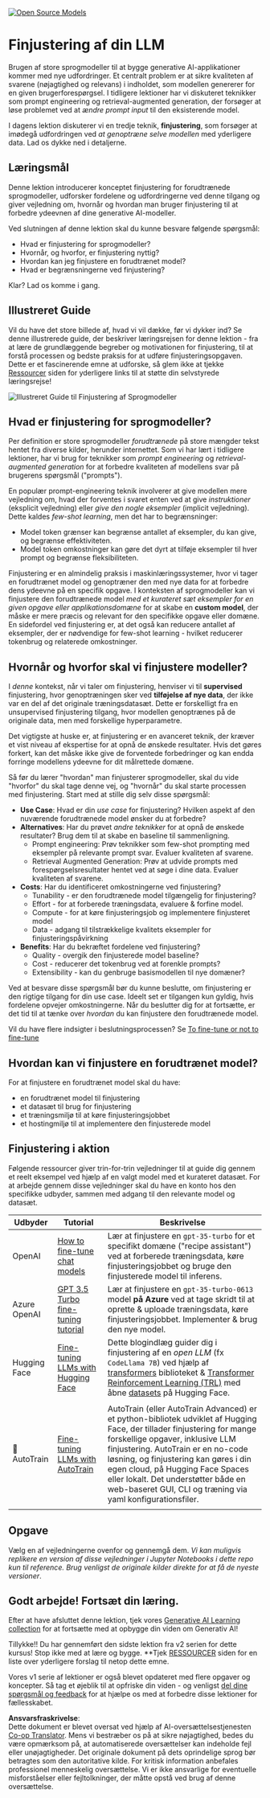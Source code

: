 <!--
CO_OP_TRANSLATOR_METADATA:
{
  "original_hash": "68664f7e754a892ae1d8d5e2b7bd2081",
  "translation_date": "2025-05-20T07:50:13+00:00",
  "source_file": "18-fine-tuning/README.md",
  "language_code": "da"
}
-->
[![Open Source Models](../../../translated_images/18-lesson-banner.8487555c3e3225eefc1dc84e72c8e00bce1ee76db867a080628fb0fbb04aa0d2.da.png)](https://aka.ms/gen-ai-lesson18-gh?WT.mc_id=academic-105485-koreyst)

# Finjustering af din LLM

Brugen af store sprogmodeller til at bygge generative AI-applikationer kommer med nye udfordringer. Et centralt problem er at sikre kvaliteten af svarene (nøjagtighed og relevans) i indholdet, som modellen genererer for en given brugerforespørgsel. I tidligere lektioner har vi diskuteret teknikker som prompt engineering og retrieval-augmented generation, der forsøger at løse problemet ved at _ændre prompt input_ til den eksisterende model.

I dagens lektion diskuterer vi en tredje teknik, **finjustering**, som forsøger at imødegå udfordringen ved _at genoptræne selve modellen_ med yderligere data. Lad os dykke ned i detaljerne.

## Læringsmål

Denne lektion introducerer konceptet finjustering for forudtrænede sprogmodeller, udforsker fordelene og udfordringerne ved denne tilgang og giver vejledning om, hvornår og hvordan man bruger finjustering til at forbedre ydeevnen af dine generative AI-modeller.

Ved slutningen af denne lektion skal du kunne besvare følgende spørgsmål:

- Hvad er finjustering for sprogmodeller?
- Hvornår, og hvorfor, er finjustering nyttig?
- Hvordan kan jeg finjustere en forudtrænet model?
- Hvad er begrænsningerne ved finjustering?

Klar? Lad os komme i gang.

## Illustreret Guide

Vil du have det store billede af, hvad vi vil dække, før vi dykker ind? Se denne illustrerede guide, der beskriver læringsrejsen for denne lektion - fra at lære de grundlæggende begreber og motivationen for finjustering, til at forstå processen og bedste praksis for at udføre finjusteringsopgaven. Dette er et fascinerende emne at udforske, så glem ikke at tjekke [Ressourcer](./RESOURCES.md?WT.mc_id=academic-105485-koreyst) siden for yderligere links til at støtte din selvstyrede læringsrejse!

![Illustreret Guide til Finjustering af Sprogmodeller](../../../translated_images/18-fine-tuning-sketchnote.92733966235199dd260184b1aae3a84b877c7496bc872d8e63ad6fa2dd96bafc.da.png)

## Hvad er finjustering for sprogmodeller?

Per definition er store sprogmodeller _forudtrænede_ på store mængder tekst hentet fra diverse kilder, herunder internettet. Som vi har lært i tidligere lektioner, har vi brug for teknikker som _prompt engineering_ og _retrieval-augmented generation_ for at forbedre kvaliteten af modellens svar på brugerens spørgsmål ("prompts").

En populær prompt-engineering teknik involverer at give modellen mere vejledning om, hvad der forventes i svaret enten ved at give _instruktioner_ (eksplicit vejledning) eller _give den nogle eksempler_ (implicit vejledning). Dette kaldes _few-shot learning_, men det har to begrænsninger:

- Model token grænser kan begrænse antallet af eksempler, du kan give, og begrænse effektiviteten.
- Model token omkostninger kan gøre det dyrt at tilføje eksempler til hver prompt og begrænse fleksibiliteten.

Finjustering er en almindelig praksis i maskinlæringssystemer, hvor vi tager en forudtrænet model og genoptræner den med nye data for at forbedre dens ydeevne på en specifik opgave. I konteksten af sprogmodeller kan vi finjustere den forudtrænede model _med et kurateret sæt eksempler for en given opgave eller applikationsdomæne_ for at skabe en **custom model**, der måske er mere præcis og relevant for den specifikke opgave eller domæne. En sidefordel ved finjustering er, at det også kan reducere antallet af eksempler, der er nødvendige for few-shot learning - hvilket reducerer tokenbrug og relaterede omkostninger.

## Hvornår og hvorfor skal vi finjustere modeller?

I _denne_ kontekst, når vi taler om finjustering, henviser vi til **supervised** finjustering, hvor genoptræningen sker ved **tilføjelse af nye data**, der ikke var en del af det originale træningsdatasæt. Dette er forskelligt fra en unsupervised finjustering tilgang, hvor modellen genoptrænes på de originale data, men med forskellige hyperparametre.

Det vigtigste at huske er, at finjustering er en avanceret teknik, der kræver et vist niveau af ekspertise for at opnå de ønskede resultater. Hvis det gøres forkert, kan det måske ikke give de forventede forbedringer og kan endda forringe modellens ydeevne for dit målrettede domæne.

Så før du lærer "hvordan" man finjusterer sprogmodeller, skal du vide "hvorfor" du skal tage denne vej, og "hvornår" du skal starte processen med finjustering. Start med at stille dig selv disse spørgsmål:

- **Use Case**: Hvad er din _use case_ for finjustering? Hvilken aspekt af den nuværende forudtrænede model ønsker du at forbedre?
- **Alternatives**: Har du prøvet _andre teknikker_ for at opnå de ønskede resultater? Brug dem til at skabe en baseline til sammenligning.
  - Prompt engineering: Prøv teknikker som few-shot prompting med eksempler på relevante prompt svar. Evaluer kvaliteten af svarene.
  - Retrieval Augmented Generation: Prøv at udvide prompts med forespørgselsresultater hentet ved at søge i dine data. Evaluer kvaliteten af svarene.
- **Costs**: Har du identificeret omkostningerne ved finjustering?
  - Tunability - er den forudtrænede model tilgængelig for finjustering?
  - Effort - for at forberede træningsdata, evaluere & forfine model.
  - Compute - for at køre finjusteringsjob og implementere finjusteret model
  - Data - adgang til tilstrækkelige kvalitets eksempler for finjusteringspåvirkning
- **Benefits**: Har du bekræftet fordelene ved finjustering?
  - Quality - overgik den finjusterede model baseline?
  - Cost - reducerer det tokenbrug ved at forenkle prompts?
  - Extensibility - kan du genbruge basismodellen til nye domæner?

Ved at besvare disse spørgsmål bør du kunne beslutte, om finjustering er den rigtige tilgang for din use case. Ideelt set er tilgangen kun gyldig, hvis fordelene opvejer omkostningerne. Når du beslutter dig for at fortsætte, er det tid til at tænke over _hvordan_ du kan finjustere den forudtrænede model.

Vil du have flere indsigter i beslutningsprocessen? Se [To fine-tune or not to fine-tune](https://www.youtube.com/watch?v=0Jo-z-MFxJs)

## Hvordan kan vi finjustere en forudtrænet model?

For at finjustere en forudtrænet model skal du have:

- en forudtrænet model til finjustering
- et datasæt til brug for finjustering
- et træningsmiljø til at køre finjusteringsjobbet
- et hostingmiljø til at implementere den finjusterede model

## Finjustering i aktion

Følgende ressourcer giver trin-for-trin vejledninger til at guide dig gennem et reelt eksempel ved hjælp af en valgt model med et kurateret datasæt. For at arbejde gennem disse vejledninger skal du have en konto hos den specifikke udbyder, sammen med adgang til den relevante model og datasæt.

| Udbyder      | Tutorial                                                                                                                                                                       | Beskrivelse                                                                                                                                                                                                                                                                                                                                                                                                                        |
| ------------ | ------------------------------------------------------------------------------------------------------------------------------------------------------------------------------ | ---------------------------------------------------------------------------------------------------------------------------------------------------------------------------------------------------------------------------------------------------------------------------------------------------------------------------------------------------------------------------------------------------------------------------------- |
| OpenAI       | [How to fine-tune chat models](https://github.com/openai/openai-cookbook/blob/main/examples/How_to_finetune_chat_models.ipynb?WT.mc_id=academic-105485-koreyst)                | Lær at finjustere en `gpt-35-turbo` for et specifikt domæne ("recipe assistant") ved at forberede træningsdata, køre finjusteringsjobbet og bruge den finjusterede model til inferens.                                                                                                                                                                                                                                              |
| Azure OpenAI | [GPT 3.5 Turbo fine-tuning tutorial](https://learn.microsoft.com/azure/ai-services/openai/tutorials/fine-tune?tabs=python-new%2Ccommand-line?WT.mc_id=academic-105485-koreyst) | Lær at finjustere en `gpt-35-turbo-0613` model **på Azure** ved at tage skridt til at oprette & uploade træningsdata, køre finjusteringsjobbet. Implementer & brug den nye model.                                                                                                                                                                                                                                                                 |
| Hugging Face | [Fine-tuning LLMs with Hugging Face](https://www.philschmid.de/fine-tune-llms-in-2024-with-trl?WT.mc_id=academic-105485-koreyst)                                               | Dette blogindlæg guider dig i finjustering af en _open LLM_ (fx `CodeLlama 7B`) ved hjælp af [transformers](https://huggingface.co/docs/transformers/index?WT.mc_id=academic-105485-koreyst) biblioteket & [Transformer Reinforcement Learning (TRL)](https://huggingface.co/docs/trl/index?WT.mc_id=academic-105485-koreyst]) med åbne [datasets](https://huggingface.co/docs/datasets/index?WT.mc_id=academic-105485-koreyst) på Hugging Face. |
|              |                                                                                                                                                                                |                                                                                                                                                                                                                                                                                                                                                                                                                                    |
| 🤗 AutoTrain | [Fine-tuning LLMs with AutoTrain](https://github.com/huggingface/autotrain-advanced/?WT.mc_id=academic-105485-koreyst)                                                         | AutoTrain (eller AutoTrain Advanced) er et python-bibliotek udviklet af Hugging Face, der tillader finjustering for mange forskellige opgaver, inklusive LLM finjustering. AutoTrain er en no-code løsning, og finjustering kan gøres i din egen cloud, på Hugging Face Spaces eller lokalt. Det understøtter både en web-baseret GUI, CLI og træning via yaml konfigurationsfiler.                                                                               |
|              |                                                                                                                                                                                |                                                                                                                                                                                                                                                                                                                                                                                                                                    |

## Opgave

Vælg en af vejledningerne ovenfor og gennemgå dem. _Vi kan muligvis replikere en version af disse vejledninger i Jupyter Notebooks i dette repo kun til reference. Brug venligst de originale kilder direkte for at få de nyeste versioner_.

## Godt arbejde! Fortsæt din læring.

Efter at have afsluttet denne lektion, tjek vores [Generative AI Learning collection](https://aka.ms/genai-collection?WT.mc_id=academic-105485-koreyst) for at fortsætte med at opbygge din viden om Generativ AI!

Tillykke!! Du har gennemført den sidste lektion fra v2 serien for dette kursus! Stop ikke med at lære og bygge. \*\*Tjek [RESSOURCER](RESOURCES.md?WT.mc_id=academic-105485-koreyst) siden for en liste over yderligere forslag til netop dette emne.

Vores v1 serie af lektioner er også blevet opdateret med flere opgaver og koncepter. Så tag et øjeblik til at opfriske din viden - og venligst [del dine spørgsmål og feedback](https://github.com/microsoft/generative-ai-for-beginners/issues?WT.mc_id=academic-105485-koreyst) for at hjælpe os med at forbedre disse lektioner for fællesskabet.

**Ansvarsfraskrivelse**:  
Dette dokument er blevet oversat ved hjælp af AI-oversættelsestjenesten [Co-op Translator](https://github.com/Azure/co-op-translator). Mens vi bestræber os på at sikre nøjagtighed, bedes du være opmærksom på, at automatiserede oversættelser kan indeholde fejl eller unøjagtigheder. Det originale dokument på dets oprindelige sprog bør betragtes som den autoritative kilde. For kritisk information anbefales professionel menneskelig oversættelse. Vi er ikke ansvarlige for eventuelle misforståelser eller fejltolkninger, der måtte opstå ved brug af denne oversættelse.